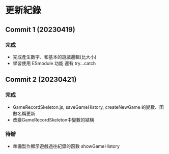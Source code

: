 # 更新紀錄

## Commit 1 (20230419)

### 完成
* 完成產生數字、和基本的遊戲邏輯(比大小)
* 學習使用 ESmodule 功能 還有 try...catch

## Commit 2 (20230421)

### 完成
* GameRecordSkeleton.js, saveGameHistory, createNewGame 的變數、函數名稱更新
* 改變GameRecordSkeleton中變數的結構

### 待辦
* 準備製作顯示遊戲過往紀錄的函數 showGameHistory
